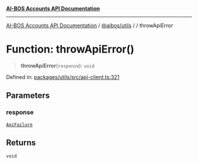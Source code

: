 [**AI-BOS Accounts API Documentation**](../../../README.md)

***

[AI-BOS Accounts API Documentation](../../../README.md) / [@aibos/utils](../README.md) / [](../README.md) / throwApiError

# Function: throwApiError()

> **throwApiError**(`response`): `void`

Defined in: [packages/utils/src/api-client.ts:321](https://github.com/pohlai88/accounts/blob/48103fb36d28b2b9bfb33472b6de2f719773cde9/packages/utils/src/api-client.ts#L321)

## Parameters

### response

[`ApiFailure`](../interfaces/ApiFailure.md)

## Returns

`void`
